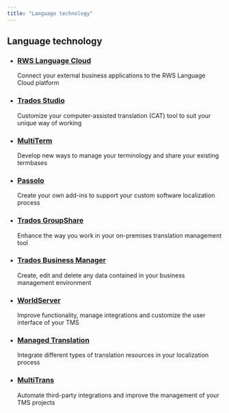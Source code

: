 ```yaml
---
title: "Language technology"
---
```


<div class="container">
	<h2>Language technology</h2>
	<div class="listboxes">
		<ul>
			<li>
				<h3><a href="https://rws.github.io/languagecloud-api-docs/index.html" target="_blank">RWS Language Cloud</a></h3>
				<div class="description">Connect your external business applications to the RWS Language Cloud platform</div>
			</li>
			<li>
				<h3><a href="https://developers.rws.com/studio-api-docs/apiconcepts/overview.html" target="_blank">Trados Studio</a></h3>
				<div class="description">Customize your computer-assisted translation (CAT) tool to suit your unique way of working</div>
			</li>
			<li>
				<h3><a href="https://rws.github.io/multiterm-api-docs/index.html" target="_blank">MultiTerm</a></h3>
				<div class="description">Develop new ways to manage your terminology and share your existing termbases</div>
			</li>
			<li>
				<h3><a href="https://rws.github.io/passolo-api-docs/index.html" target="_blank">Passolo</a></h3>
				<div class="description">Create your own add-ins to support your custom software localization process</div>
			</li>
			<li>
				<h3><a href="https://rws.github.io/groupshare-api-docs/index.html" target="_blank">Trados GroupShare</a></h3>
				<div class="description">Enhance the way you work in your on-premises translation management tool</div>
			</li>
			<li>
				<h3><a href="https://rws.github.io/business-manager-api-docs/index.html" target="_blank">Trados Business Manager</a></h3>
				<div class="description">Create, edit and delete any data contained in your business management environment</div>
			</li>
			<li>
				<h3><a href="https://rws.github.io/worldserver-api-docs/index.html" target="_blank">WorldServer</a></h3>
				<div class="description">Improve functionality, manage integrations and customize the user interface of your TMS</div>
			</li>
			<li>
				<h3><a href="https://rws.github.io/mantra-api-docs/index.html" target="_blank">Managed Translation</a></h3>
				<div class="description"> Integrate different types of translation resources in your localization process</div>
			</li>
			<li>
				<h3><a href="https://rws.github.io/multitrans-api-docs/index.html" target="_blank">MultiTrans</a></h3>
				<div class="description">Automate third-party integrations and improve the management of your TMS projects</div>
			</li>
		</ul>
	</div>
</div>
